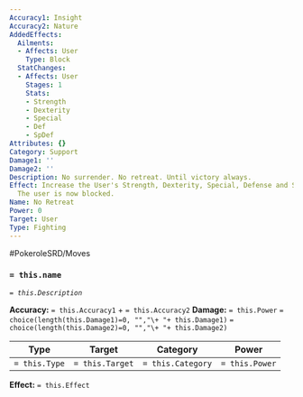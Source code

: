 ```yaml
---
Accuracy1: Insight
Accuracy2: Nature
AddedEffects:
  Ailments:
  - Affects: User
    Type: Block
  StatChanges:
  - Affects: User
    Stages: 1
    Stats:
    - Strength
    - Dexterity
    - Special
    - Def
    - SpDef
Attributes: {}
Category: Support
Damage1: ''
Damage2: ''
Description: No surrender. No retreat. Until victory always.
Effect: Increase the User's Strength, Dexterity, Special, Defense and Sp. Defense.
  The user is now blocked.
Name: No Retreat
Power: 0
Target: User
Type: Fighting
---
```


#PokeroleSRD/Moves

### `= this.name` 
*`= this.Description`*

**Accuracy:** `= this.Accuracy1` + `= this.Accuracy2`
**Damage:** `= this.Power` `= choice(length(this.Damage1)=0, "","\+ "+ this.Damage1)` `= choice(length(this.Damage2)=0, "","\+ "+ this.Damage2)`

| Type          | Target          | Category          | Power          |
| ------------- | --------------- | ----------------  | -------------- |
| `= this.Type` | `= this.Target` | `= this.Category` | `= this.Power` | 

**Effect:** `= this.Effect`